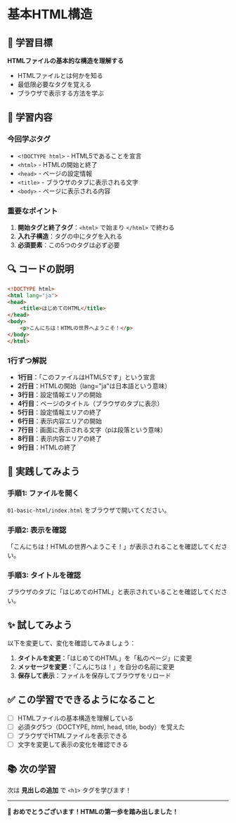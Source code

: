 # 基本HTML構造

## 🎯 学習目標

**HTMLファイルの基本的な構造を理解する**

- HTMLファイルとは何かを知る
- 最低限必要なタグを覚える
- ブラウザで表示する方法を学ぶ

## 📝 学習内容

### **今回学ぶタグ**
- `<!DOCTYPE html>` - HTML5であることを宣言
- `<html>` - HTMLの開始と終了
- `<head>` - ページの設定情報
- `<title>` - ブラウザのタブに表示される文字
- `<body>` - ページに表示される内容

### **重要なポイント**
1. **開始タグと終了タグ**：`<html>` で始まり `</html>` で終わる
2. **入れ子構造**：タグの中にタグを入れる
3. **必須要素**：この5つのタグは必ず必要

## 🔍 コードの説明

```html
<!DOCTYPE html>
<html lang="ja">
<head>
    <title>はじめてのHTML</title>
</head>
<body>
    <p>こんにちは！HTMLの世界へようこそ！</p>
</body>
</html>
```

### **1行ずつ解説**
- **1行目**：「このファイルはHTML5です」という宣言
- **2行目**：HTMLの開始（lang="ja"は日本語という意味）
- **3行目**：設定情報エリアの開始
- **4行目**：ページのタイトル（ブラウザのタブに表示）
- **5行目**：設定情報エリアの終了
- **6行目**：表示内容エリアの開始
- **7行目**：画面に表示される文字（pは段落という意味）
- **8行目**：表示内容エリアの終了
- **9行目**：HTMLの終了

## 🚀 実践してみよう

### **手順1: ファイルを開く**
`01-basic-html/index.html` をブラウザで開いてください。

### **手順2: 表示を確認**
「こんにちは！HTMLの世界へようこそ！」が表示されることを確認してください。

### **手順3: タイトルを確認**
ブラウザのタブに「はじめてのHTML」と表示されていることを確認してください。

## ✨ 試してみよう

以下を変更して、変化を確認してみましょう：

1. **タイトルを変更**：「はじめてのHTML」を「私のページ」に変更
2. **メッセージを変更**：「こんにちは！」を自分の名前に変更
3. **保存して表示**：ファイルを保存してブラウザをリロード

## ✅ この学習でできるようになること

- [ ] HTMLファイルの基本構造を理解している
- [ ] 必須タグ5つ（DOCTYPE, html, head, title, body）を覚えた
- [ ] ブラウザでHTMLファイルを表示できる
- [ ] 文字を変更して表示の変化を確認できる

## 📚 次の学習

次は **見出しの追加** で `<h1>` タグを学びます！

---

**🎉 おめでとうございます！HTMLの第一歩を踏み出しました！**